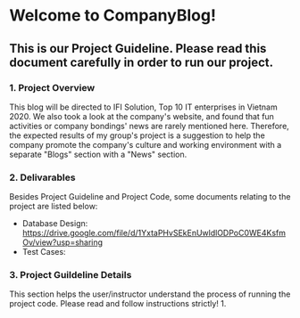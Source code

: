 # Welcome to CompanyBlog!

## This is our Project Guideline. Please read this document carefully in order to run our project.

### 1. Project Overview
This blog will be directed to IFI Solution, Top 10 IT enterprises in Vietnam 2020. We also took a look at the company's website, and found that fun activities or company bondings' news are rarely mentioned here. Therefore, the expected results of my group's project is a suggestion to help the company promote the company's culture and working environment with a separate "Blogs" section with a "News" section.

### 2. Delivarables
Besides Project Guideline and Project Code, some documents relating to the project are listed below:
- Database Design: https://drive.google.com/file/d/1YxtaPHvSEkEnUwldlODPoC0WE4KsfmOv/view?usp=sharing
- Test Cases:

### 3. Project Guildeline Details
This section helps the user/instructor understand the process of running the project code. Please read and follow instructions strictly!
1. 


